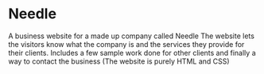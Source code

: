 # Needle
A business website for a made up company called Needle
The website lets the visitors know what the company is and the services they provide for their clients. 
Includes a few sample work done for other clients and finally a way to contact the business
(The website is purely HTML and CSS)
